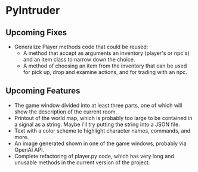 # PyIntruder

## Upcoming Fixes

- Generalize Player methods code that could be reused:
     - A method that accept as arguments an inventory (player's or npc's) and an item class to narrow down the choice.
     - A method of choosing an item from the inventory that can be used for pick up, drop and examine actions, and for trading with an npc.

## Upcoming Features

- The game window divided into at least three parts, one of which will show the description of the current room.
- Printout of the world map, which is probably too large to be contained in a signal as a string. Maybe i'll try putting the string into a JSON file.
- Text with a color scheme to highlight character names, commands, and more.
- An image generated shown in one of the game windows, probably via OpenAI API.
- Complete refactoring of player.py code, which has very long and unusable methods in the current version of the project.

